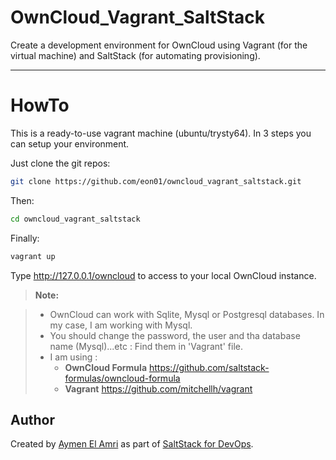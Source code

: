 # OwnCloud_Vagrant_SaltStack


Create a development environment for OwnCloud using Vagrant (for the virtual machine) and SaltStack (for automating provisioning).

----------


# HowTo


This is a ready-to-use vagrant machine (ubuntu/trysty64). In 3 steps you can setup your environment.

Just clone the git repos:

``` BASH
git clone https://github.com/eon01/owncloud_vagrant_saltstack.git
```    

Then:

``` BASH
cd owncloud_vagrant_saltstack
```

Finally:

``` BASH
vagrant up
```

Type http://127.0.0.1/owncloud to access to your local OwnCloud instance.

> **Note:**

> - OwnCloud can work with Sqlite, Mysql or Postgresql databases. In my case, I am working with Mysql.
> - You should change the password, the user and tha database name (Mysql)...etc : Find them in 'Vagrant' file.
> - I am using :
>   - **OwnCloud Formula** https://github.com/saltstack-formulas/owncloud-formula
>   - **Vagrant** https://github.com/mitchellh/vagrant

## Author
Created by [Aymen El Amri](http://eon01.com/blog) as part of  [SaltStack for DevOps](https://leanpub.com/saltstackfordevops/).
